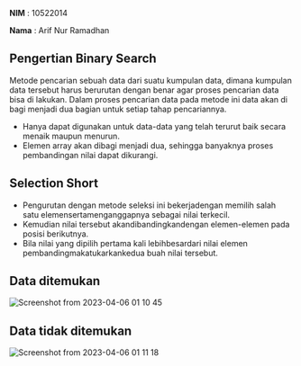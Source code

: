 **NIM**     : 10522014

**Nama**   :  Arif Nur Ramadhan

## Pengertian Binary Search
Metode pencarian sebuah data dari suatu kumpulan data, dimana kumpulan data tersebut harus berurutan dengan benar agar proses pencarian data bisa di lakukan. 
Dalam proses pencarian data pada metode ini data akan di bagi menjadi dua bagian untuk setiap tahap pencariannya. 
- Hanya dapat digunakan untuk data-data yang telah terurut baik secara menaik maupun menurun.
- Elemen array akan dibagi menjadi dua, sehingga banyaknya proses pembandingan nilai dapat dikurangi.

## Selection Short
- Pengurutan dengan metode seleksi ini bekerjadengan memilih salah satu elemensertamenganggapnya sebagai nilai terkecil. 
- Kemudian nilai tersebut akandibandingkandengan elemen-elemen pada posisi berikutnya.
- Bila nilai yang dipilih pertama kali lebihbesardari nilai elemen pembandingmakatukarkankedua buah nilai tersebut.

## Data ditemukan
![Screenshot from 2023-04-06 01 10 45](https://user-images.githubusercontent.com/91766087/230167610-4e9b3c03-a50e-465f-8b68-7f2ce33671d0.png)

## Data tidak ditemukan
![Screenshot from 2023-04-06 01 11 18](https://user-images.githubusercontent.com/91766087/230167710-fd692e17-c770-4916-b63e-69009debf569.png)

